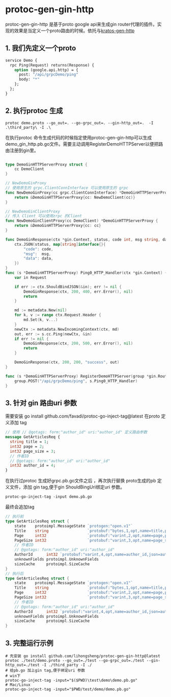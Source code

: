 # protoc-gen-gin-http
protoc-gen-gin-http 是基于proto google api来生成gin router代理的插件。实现的效果是当定义一个proto路由的时候。依托与[kratos-gen-http](https://github.com/go-kratos/kratos/tree/main/cmd/protoc-gen-go-http)
## 1. 我们先定义一个proto
```protobuf
service Demo {
  rpc Ping(Request) returns(Response) {
    option (google.api.http) = {
      post: "/api/grpcDemo/ping"
      body: "*"
    };
  };
}
```
## 2. 执行protoc 生成
```shell
protoc demo.proto --go_out=. --go-grpc_out=. --gin-http_out=.  -I .\third_party\ -I .\
```
在执行protoc 命令生成代码的时候指定使用protoc-gen-gin-http可以生成demo_gin_http.pb.go文件。需要主动调用RegisterDemoHTTPServer以便把路由注册到gin里。
```go

type DemoGinHTTPServerProxy struct {
	cc DemoClient
}

// NewDemoGinProxy
// 使用原生的 grpc.ClientConnInterface 可以使用原生的 grpc
func NewDemoGinProxy(cc grpc.ClientConnInterface) *DemoGinHTTPServerProxy {
	return &DemoGinHTTPServerProxy{cc: NewDemoClient(cc)}
}

// NewDemoGinClientProxy
// 传入 Client 可以使用zrpc 的Client
func NewDemoGinClientProxy(cc DemoClient) *DemoGinHTTPServerProxy {
	return &DemoGinHTTPServerProxy{cc: cc}
}

func DemoGinResponse(ctx *gin.Context, status, code int, msg string, data interface{}) {
	ctx.JSON(status, map[string]interface{}{
		"code": code,
		"msg":  msg,
		"data": data,
	})
}
func (s *DemoGinHTTPServerProxy) Ping0_HTTP_Handler(ctx *gin.Context) {
	var in Request

	if err := ctx.ShouldBindJSON(&in); err != nil {
		DemoGinResponse(ctx, 200, 400, err.Error(), nil)
		return
	}

	md := metadata.New(nil)
	for k, v := range ctx.Request.Header {
		md.Set(k, v...)
	}
	newCtx := metadata.NewIncomingContext(ctx, md)
	out, err := s.cc.Ping(newCtx, &in)
	if err != nil {
		DemoGinResponse(ctx, 200, 500, err.Error(), nil)
		return
	}

	DemoGinResponse(ctx, 200, 200, "success", out)
}

func (s *DemoGinHTTPServerProxy) RegisterDemoHTTPServer(group *gin.RouterGroup) {
	group.POST("/api/grpcDemo/ping", s.Ping0_HTTP_Handler)
}
```
## 3. 针对 gin 路由uri 参数
需要安装 go install github.com/favadi/protoc-go-inject-tag@latest 在proto 定义添加 tag
```protobuf
// 使用 // @gotags: form:"author_id" uri:"author_id" 定义路由参数
message GetArticlesReq {
  string title = 1;
  int32 page = 2;
  int32 page_size = 3;
  // 作者ID
  // @gotags: form:"author_id" uri:"author_id"
  int32 author_id = 4;
}
```
在执行过protoc 生成好grpc.pb.go文件之后 ，再次执行替换 proto生成的pb 定义文件，添加 gin tag,便于gin ShouldBingUri绑定uri 参数。
```shell
protoc-go-inject-tag -input demo.pb.go
```
最终会追加tag
```go
// 执行前
type GetArticlesReq struct {
	state    protoimpl.MessageState `protogen:"open.v1"`
	Title    string                 `protobuf:"bytes,1,opt,name=title,proto3" json:"title,omitempty"`
	Page     int32                  `protobuf:"varint,2,opt,name=page,proto3" json:"page,omitempty"`
	PageSize int32                  `protobuf:"varint,3,opt,name=page_size,json=pageSize,proto3" json:"page_size,omitempty"`
	// 作者ID
	// @gotags: form:"author_id" uri:"author_id"
	AuthorId      int32 `protobuf:"varint,4,opt,name=author_id,json=authorId,proto3" json:"author_id,omitempty"`
	unknownFields protoimpl.UnknownFields
	sizeCache     protoimpl.SizeCache
}
// 执行后
type GetArticlesReq struct {
	state    protoimpl.MessageState `protogen:"open.v1"`
	Title    string                 `protobuf:"bytes,1,opt,name=title,proto3" json:"title,omitempty"`
	Page     int32                  `protobuf:"varint,2,opt,name=page,proto3" json:"page,omitempty"`
	PageSize int32                  `protobuf:"varint,3,opt,name=page_size,json=pageSize,proto3" json:"page_size,omitempty"`
	// 作者ID
	// @gotags: form:"author_id" uri:"author_id"
	AuthorId      int32 `protobuf:"varint,4,opt,name=author_id,json=authorId,proto3" json:"author_id,omitempty" form:"author_id" uri:"author_id"`
	unknownFields protoimpl.UnknownFields
	sizeCache     protoimpl.SizeCache
}
```
## 3. 完整运行示例
```shell
# 先安装 go install github.com/lihongsheng/protoc-gen-gin-http@latest
protoc ./test/demo.proto --go_out=./test --go-grpc_out=./test --gin-http_out=./test -I ./third_party -I ./
# 给pb.go 加上gin tag,便于绑定uri 参数
# win下
protoc-go-inject-tag -input="$($PWD)\test\demo\demo.pb.go"
# Mac/Linux
protoc-go-inject-tag -input="$PWD/test/demo/demo.pb.go"
```
